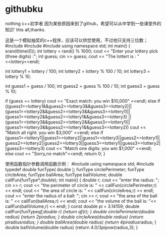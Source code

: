 # githubku
nothing
c++初学者
因为某些原因来到了github，希望可以从中学到一些课堂外的知识‘
this all,thanks.

这是一个模拟抽奖的c++程序，应该可以供您使用，不过他只支持三位数；
#include <iostream>
#include <ctime>
#include <cstdlib>
using namespace std;
int main()
{  srand(time(0));
  int lottery = rand() % 1000;
  cout << "Enter your lottery pick (three digits) :";
  int guess;
  cin >> guess;
  cout << "The lottert is : "<<lottery<<endl;
  
  int lottery1 = lottery / 100;
  int lottery2 = lottery % 100 / 10;
  int lottery3 = lottery % 10;
  
  int guess1 = guess / 100;
  int guess2 = guess % 100 / 10;
  int guess3 = guess % 10;
  
  if (guess == lottery)
    cout << "Exact match: you win $10,000" <<endl;
    else if ((guess1==lottery1&&guess2==lottery3&&guess3==lottery2)||(guess1==lottery2&&guess2==lottery3&&guess3==lottery1)||(guess1==lottery2&&guess2==lottery1&&guess3==lottery3)
	||(guess1==lottery3&&guess2==lottery2&&guess3==lottery1)||(guess1==lottery3&&guess2==lottery1&&guess3==lottery2))
	cout << "Match all right: you win $3,000" <<endl;
	else if (guess1==lottery1||guess1==lottery2||guess1==lottery3||guess2==lottery1||guess2==lottery2||guess2==lottery3||guess3==lottery1||guess3==lottery2||guess3==lottery3)
	cout << "Match one digits: you win $1,000" <<endl;
	else
	cout << "Sorry,no match"<<endl;
	return 0;
}



使用函数指针参数调用函数示例：
#include <iostream>
using namespace std;
#include <cmath>
typedef double funType( double );
funType circlePerimeter;
funType circleArea;
funType ballArea;
funType ballVolume;
double callFun(funType*,double);
int main()
{ double r;
 cout << "enter the radius: ";
 cin >> r;
 cout << "the perimeter of circle is: " << callFun(circlePerimeter,r) << endl;
 cout << "the area of circle is: " << callFun(circleArea,r) << endl;
 cout << "enter the radius of a ball: ";
 cin >> r;
 cout << "the area of the ball is: " << callFun(ballArea,r) << endl;
 cout << "the volume of the ball is: "<< callFun(ballVolume,r) << endl; 
}
const double pi = 3.14159;
double callFun(funType*qf,double r)
{return qf(r);
}
double circlePerimeter(double radius)
{return 2*pi*radius;
}
double circleArea(double radius)
{return pi*radius*radius;
}
double ballArea(double radius)
{return 4*pi*radius*radius;
}
double ballVolume(double radius)
{return 4.0/3*pi*pow(radius,3);
}
